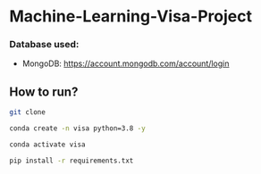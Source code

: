 # Machine-Learning-Visa-Project





### Database used:

- MongoDB: https://account.mongodb.com/account/login



## How to run?

```bash
git clone 
```

```bash
conda create -n visa python=3.8 -y
```

```bash
conda activate visa
```

```bash
pip install -r requirements.txt
```